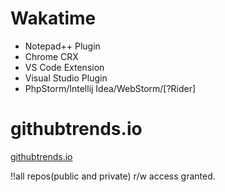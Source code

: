 # Wakatime

- Notepad++ Plugin
- Chrome CRX
- VS Code Extension
- Visual Studio Plugin
- PhpStorm\/Intellij Idea\/WebStorm/\[\?Rider\]

# githubtrends.io

[githubtrends.io](https://githubtrends.io)

\!\!all repos(public and private) r\/w access granted.
